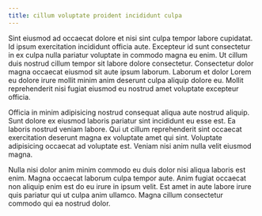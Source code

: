 ```yaml
---
title: cillum voluptate proident incididunt culpa
---
```


Sint eiusmod ad occaecat dolore et nisi sint culpa tempor labore cupidatat. Id ipsum exercitation incididunt officia aute. Excepteur id sunt consectetur in ex culpa nulla pariatur voluptate in commodo magna eu enim. Ut cillum duis nostrud cillum tempor sit labore dolore consectetur. Consectetur dolor magna occaecat eiusmod sit aute ipsum laborum. Laborum et dolor Lorem eu dolore irure mollit minim anim deserunt culpa aliquip dolore eu. Mollit reprehenderit nisi fugiat eiusmod eu nostrud amet voluptate excepteur officia.

Officia in minim adipisicing nostrud consequat aliqua aute nostrud aliquip. Sunt dolore ex eiusmod laboris pariatur sint incididunt eu esse est. Ea laboris nostrud veniam labore. Qui ut cillum reprehenderit sint occaecat exercitation deserunt magna ex voluptate amet qui sint. Voluptate adipisicing occaecat ad voluptate est. Veniam nisi anim nulla velit eiusmod magna.

Nulla nisi dolor anim minim commodo eu duis dolor nisi aliqua laboris est enim. Magna occaecat laborum culpa tempor aute. Anim fugiat occaecat non aliquip enim est do eu irure in ipsum velit. Est amet in aute labore irure quis pariatur qui ut culpa anim ullamco. Magna cillum consectetur commodo qui ea nostrud dolor.